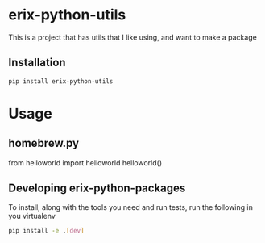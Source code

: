 # erix-python-utils

This is a project that has utils that I like using, and want to make a package

## Installation

```python
pip install erix-python-utils
```

# Usage

## homebrew.py

from helloworld import helloworld
helloworld()

## Developing erix-python-packages

To install, along with the tools you need and run tests, run the following in you virtualenv

```bash
pip install -e .[dev]
```
